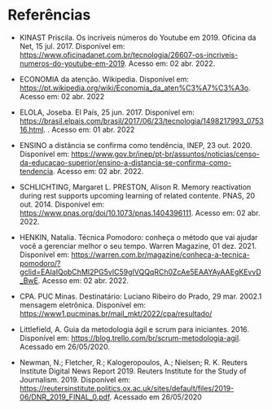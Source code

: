 # Referências

- KINAST Priscila. Os incríveis números do Youtube em 2019. Oficina da Net, 15 jul. 2017.  Disponível em: https://www.oficinadanet.com.br/tecnologia/26607-os-incriveis-numeros-do-youtube-em-2019. Acesso em: 02 abr. 2022.

- ECONOMIA da atenção. Wikipedia. Disponível em: https://pt.wikipedia.org/wiki/Economia_da_aten%C3%A7%C3%A3o. Acesso em: 02 abr. 2022

- ELOLA, Joseba. El País, 25 jun. 2017. Disponível em: https://brasil.elpais.com/brasil/2017/06/23/tecnologia/1498217993_075316.html. . Acesso em: 01 abr. 2022

- ENSINO a distância se confirma como tendência, INEP, 23 out. 2020. Disponível em: https://www.gov.br/inep/pt-br/assuntos/noticias/censo-da-educacao-superior/ensino-a-distancia-se-confirma-como-tendencia. Acesso em: 02 abr. 2022.

- SCHLICHTING, Margaret L. PRESTON, Alison R. Memory reactivation during rest supports upcoming learning of related contente. PNAS, 20 out. 2014. Disponível em: https://www.pnas.org/doi/10.1073/pnas.1404396111. Acesso em: 02 abr. 2022.

- HENKIN, Natalia. Técnica Pomodoro: conheça o método que vai ajudar você a gerenciar melhor o seu tempo. Warren Magazine, 01 dez. 2021. Disponível em: https://warren.com.br/magazine/conheca-a-tecnica-pomodoro/?gclid=EAIaIQobChMI2PG5vIC59gIVQQqRCh0ZcAe5EAAYAyAAEgKEvvD_BwE. Acesso em: 02 abr. 2022.

- CPA. PUC Minas. Destinatário: Luciano Ribeiro do Prado, 29 mar. 2002.1 mensagem eletrônica. Disponível em: https://www1.pucminas.br/mail_mkt/2022/cpa/resultado/

- Littlefield, A. Guia da metodologia ágil e scrum para iniciantes. 2016. Disponível em: https://blog.trello.com/br/scrum-metodologia-agil. Acessado em 26/05/2020.

- Newman, N.; Fletcher, R.; Kalogeropoulos, A.; Nielsen; R. K. Reuters Institute Digital News Report 2019.  Reuters Institute for the Study of Journalism. 2019. Disponível em: https://reutersinstitute.politics.ox.ac.uk/sites/default/files/2019-06/DNR_2019_FINAL_0.pdf. Acessado em 26/05/2020